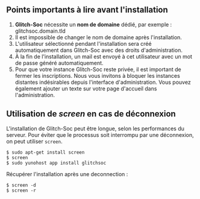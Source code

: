 ## Points importants à lire avant l'installation

1. **Glitch-Soc** nécessite un **nom de domaine** dédié, par exemple : glitchsoc.domain.tld
2. Il est impossible de changer le nom de domaine après l'installation.
3. L'utilisateur sélectionné pendant l'installation sera créé automatiquement dans Glitch-Soc avec des droits d'administration.
4. À la fin de l'installation, un mail est envoyé à cet utilisateur avec un mot de passe généré automatiquement.
5. Pour que votre instance Glitch-Soc reste privée, il est important de fermer les inscriptions. Nous vous invitons à bloquer les instances distantes indésirables depuis l'interface d'administration. Vous pouvez également ajouter un texte sur votre page d'accueil dans l'administration.

## Utilisation de *screen* en cas de déconnexion

L'installation de Glitch-Soc peut être longue, selon les performances du serveur. Pour éviter que le processus soit interrompu par une déconnexion, on peut utiliser `screen`.

```
$ sudo apt-get install screen
$ screen
$ sudo yunohost app install glitchsoc
```
Récupérer l'installation après une deconnection :
```
$ screen -d
$ screen -r
```
